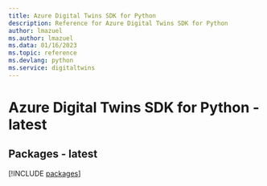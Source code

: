 ```yaml
---
title: Azure Digital Twins SDK for Python
description: Reference for Azure Digital Twins SDK for Python
author: lmazuel
ms.author: lmazuel
ms.data: 01/16/2023
ms.topic: reference
ms.devlang: python
ms.service: digitaltwins
---
```

# Azure Digital Twins SDK for Python - latest
## Packages - latest
[!INCLUDE [packages](digital-twins-index.md)]